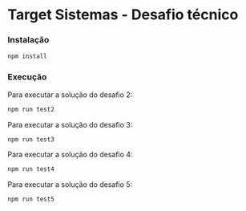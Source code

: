 # Target Sistemas - Desafio técnico

### Instalação
```bash
npm install
```

### Execução
Para executar a solução do desafio 2:
```bash
npm run test2
```
Para executar a solução do desafio 3:
```bash
npm run test3
```
Para executar a solução do desafio 4:
```bash
npm run test4
```
Para executar a solução do desafio 5:
```bash
npm run test5
```
